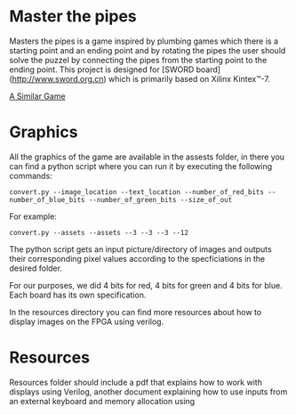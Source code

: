 # Master the pipes

Masters the pipes is a game inspired by plumbing games which there is a starting point and an ending point and by rotating the pipes the user should solve the puzzel by connecting the pipes from the starting point to the ending point. This project is designed for [SWORD board] (http://www.sword.org.cn) which is primarily based on Xilinx Kintex™-7.

[A Similar Game](http://www.minigamers.com/games/plumber~2850/)

# Graphics
 
All the graphics of the game are available in the assests folder, in there you can find a python script where you can run it by executing the following commands:

```
convert.py --image_location --text_location --number_of_red_bits --number_of_blue_bits --number_of_green_bits --size_of_out
```

For example:

```
convert.py --assets --assets --3 --3 --3 --12
```
The python script gets an input picture/directory of images and outputs their corresponding pixel values according to the specficiations in the desired folder.

For our purposes, we did 4 bits for red, 4 bits for green and 4 bits for blue. Each board has its own specification.

In the resources directory you can find more resources about how to display images on the FPGA using verilog. 


# Resources

Resources folder should include a pdf that explains how to work with displays using Verilog, another document explaining how to use inputs from an external keyboard and memory allocation using 
